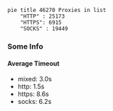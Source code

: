 
```mermaid
pie title 46270 Proxies in list
    "HTTP" : 25173
    "HTTPS": 6915
    "SOCKS" : 19449
```

### Some Info
#### Average Timeout

- mixed: 3.0s
- http: 1.5s
- https: 8.6s
- socks: 6.2s